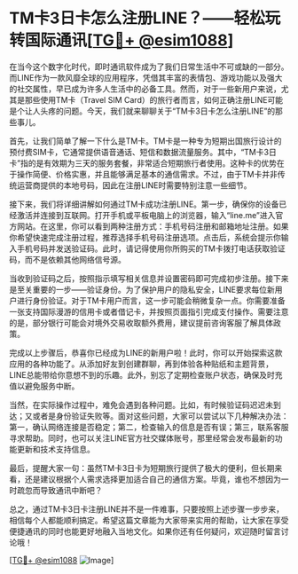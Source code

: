 # TM卡3日卡怎么注册LINE？——轻松玩转国际通讯[[TG💪+ @esim1088](https://t.me/s/esim1088)]

在当今这个数字化时代，即时通讯软件成为了我们日常生活中不可或缺的一部分。而LINE作为一款风靡全球的应用程序，凭借其丰富的表情包、游戏功能以及强大的社交属性，早已成为许多人生活中的必备工具。然而，对于一些新用户来说，尤其是那些使用TM卡（Travel SIM Card）的旅行者而言，如何正确注册LINE可能是个让人头疼的问题。今天，我们就来聊聊关于“TM卡3日卡怎么注册LINE”的那些事儿。

首先，让我们简单了解一下什么是TM卡。TM卡是一种专为短期出国旅行设计的预付费SIM卡，它通常提供语音通话、短信和数据流量服务。其中，“TM卡3日卡”指的是有效期为三天的服务套餐，非常适合短期旅行者使用。这种卡的优势在于操作简便、价格实惠，并且能够满足基本的通信需求。不过，由于TM卡并非传统运营商提供的本地号码，因此在注册LINE时需要特别注意一些细节。

接下来，我们将详细讲解如何通过TM卡成功注册LINE。第一步，确保你的设备已经激活并连接到互联网。打开手机或平板电脑上的浏览器，输入“line.me”进入官方网站。在这里，你可以看到两种注册方式：手机号码注册和邮箱地址注册。如果你希望快速完成注册过程，推荐选择手机号码注册选项。点击后，系统会提示你输入手机号码并发送验证码。此时，请记得使用你所购买的TM卡拨打电话获取验证码，而不是依赖其他网络信号源。

当收到验证码之后，按照指示填写相关信息并设置密码即可完成初步注册。接下来是至关重要的一步——验证身份。为了保护用户的隐私安全，LINE要求每位新用户进行身份验证。对于TM卡用户而言，这一步可能会稍微复杂一点。你需要准备一张支持国际漫游的信用卡或者借记卡，并按照页面指引完成支付操作。需要注意的是，部分银行可能会对境外交易收取额外费用，建议提前咨询客服了解具体政策。

完成以上步骤后，恭喜你已经成为LINE的新用户啦！此时，你可以开始探索这款应用的各种功能了。从添加好友到创建群聊，再到体验各种贴纸和主题背景，LINE总能带给你意想不到的乐趣。此外，别忘了定期检查账户状态，确保及时充值以避免服务中断。

当然，在实际操作过程中，难免会遇到各种问题。比如，有时候验证码迟迟未到达；又或者是身份验证失败等。面对这些问题，大家可以尝试以下几种解决办法：第一，确认网络连接是否稳定；第二，检查输入的信息是否有误；第三，联系客服寻求帮助。同时，也可以关注LINE官方社交媒体账号，那里经常会发布最新的功能更新和技术支持信息。

最后，提醒大家一句：虽然TM卡3日卡为短期旅行提供了极大的便利，但长期来看，还是建议根据个人需求选择更加适合自己的通信方案。毕竟，谁也不想因为一时疏忽而导致通讯中断吧？

总之，通过TM卡3日卡注册LINE并不是一件难事，只要按照上述步骤一步步来，相信每个人都能顺利搞定。希望这篇文章能为大家带来实用的帮助，让大家在享受便捷通讯的同时也能更好地融入当地文化。如果你还有任何疑问，欢迎随时留言讨论哦！

[[TG💪+ @esim1088](https://t.me/s/esim1088) ![Image](https://i.postimg.cc/4NQfJmqS/Snipaste-2025-05-13-00-14-12.png)]